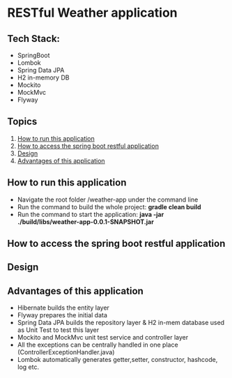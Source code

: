 
# RESTful Weather application
## Tech Stack:
* SpringBoot
* Lombok
* Spring Data JPA
* H2 in-memory DB
* Mockito
* MockMvc
* Flyway

## Topics
1. [How to run this application](#How-to-run-this-application)
2. [How to access the spring boot restful application](#How-to-access-the-spring-boot-restful-application)
3. [Design](#Design)
4. [Advantages of this application](#Advantages-of-this-application)

## How to run this application

* Navigate the root folder /weather-app under the command line
* Run the command to build the whole project: **gradle clean build**
* Run the command to start the application: **java -jar ./build/libs/weather-app-0.0.1-SNAPSHOT.jar**

## How to access the spring boot restful application

## Design 

## Advantages of this application
* Hibernate builds the entity layer
* Flyway prepares the initial data
* Spring Data JPA builds the repository layer & H2 in-mem database used as Unit Test to test this layer
* Mockito and MockMvc unit test service and controller layer
* All the exceptions can be centrally handled in one place (ControllerExceptionHandler.java)
* Lombok automatically generates getter,setter, constructor, hashcode, log etc.
